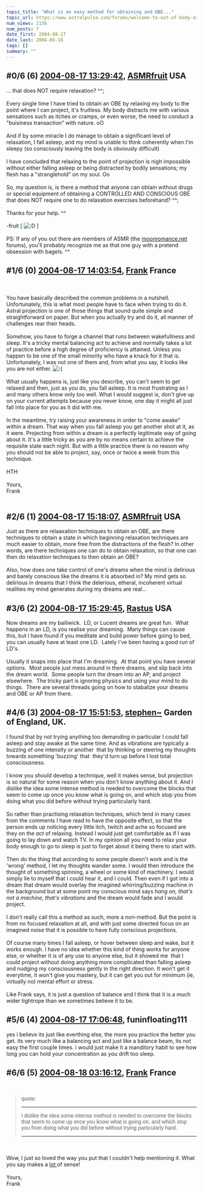 ```yaml
---
topic_title: "What is an easy method for obtaining and OBE..."
topic_url: https://www.astralpulse.com/forums/welcome-to-out-of-body-experiences!/what-is-an-easy-method-for-obtaining-and-obe
num_views: 2136
num_posts: 7
date_first: 2004-08-17
date_last: 2004-08-18
tags: []
summary: ""
---
```


## \#0/6 (6) [2004-08-17 13:29:42](https://www.astralpulse.com/forums/index.php?msg=128832), [ASMRfruit](https://www.astralpulse.com/forums/profile/?u=6678) USA ##
<section>
... that does NOT require relaxation? ^^;
<br>
<br>
Every single time I have tried to obtain an OBE by relaxing my body to the point where I can project, it's fruitless. My body distracts me with various sensations such as itches or cramps, or even worse, the need to conduct a "buisiness transaction" with nature. oO
<br>
<br>
And if by some miracle I do manage to obtain a significant level of relaxation, I fall asleep, and my mind is unable to think coherently when I'm sleepy (so consciously leaving the body is obviously difficult)
<br>
<br>
I have concluded that relaxing to the point of projection is nigh impossible without either falling asleep or being distracted by bodily sensations; my flesh has a "stranglehold" on my soul. Oo
<br>
<br>
So, my question is, is there a method that anyone can obtain without drugs or special equipment of obtaining a CONTROLLED AND CONSCIOUS OBE that does NOT require one to do relaxation exercises beforehand? ^^;
<br>
<br>
Thanks for your help. ^^
<br>
<br>
-fruit [
<img alt=":D" class="smiley" src="https://www.astralpulse.com/forums/Smileys/fugue/cheesy.png" title="Cheesy"/>
]
<br>
<br>
PS: If any of you out there are members of ASMR (the
<a class="bbc_link" href="https://www.astralpulse.com/forums///moonromance.net" rel="noopener" target="_blank">
 moonromance.net
</a>
forums), you'll probably recognize me as that one guy with a pretend obsession with bagels. ^^
</section>

## \#1/6 (0) [2004-08-17 14:03:54](https://www.astralpulse.com/forums/index.php?msg=110003), [Frank](https://www.astralpulse.com/forums/profile/?u=359) France ##
<section>
<br>
<br>
You have basically described the common problems in a nutshell. Unfortunately, this is what most people have to face when trying to do it. Astral projection is one of those things that sound quite simple and straightforward on paper. But when you actually try and do it, all manner of challenges rear their heads.
<br>
<br>
Somehow, you have to forge a channel that runs between wakefullness and sleep. It's a tricky mental balancing act to achieve and normally takes a lot of practice before a high degree of proficiency is attained. Unless you happen to be one of the small minority who have a knack for it that is. Unfortunately, I was not one of them and, from what you say, it looks like you are not either.
<img alt=":(" class="smiley" src="https://www.astralpulse.com/forums/Smileys/fugue/sad.png" title="Sad"/>
<br>
<br>
What usually happens is, just like you describe, you can't seem to get relaxed and then, just as you do, you fall asleep. It is most frustrating as I and many others know only too well. What I would suggest is, don't give up on your current attempts because you never know, one day it might all just fall into place for you as it did with me.
<br>
<br>
In the meantime, try raising your awareness in order to "come awake" within a dream. That way when you fall asleep you get another shot at it, as it were. Projecting from within a dream is a perfectly legitimate way of going about it. It's a little tricky as you are by no means certain to achieve the requisite state each night. But with a little practice there is no reason why you should not be able to project, say, once or twice a week from this technique.
<br>
<br>
HTH
<br>
<br>
Yours,
<br>
Frank
<br>
<br>
</section>

## \#2/6 (1) [2004-08-17 15:18:07](https://www.astralpulse.com/forums/index.php?msg=110011), [ASMRfruit](https://www.astralpulse.com/forums/profile/?u=6678) USA ##
<section>
Just as there are relaaxation techniques to obtain an OBE, are there techniques to obtain a state in which beginning relaxation techniques are much easier to obtain, more free from the distractions of the flesh? In other words, are there techniques one can do to obtain relaxation, so that one can then do relaxation techniques to then obtain an OBE?
<br>
<br>
Also, how does one take control of one's dreams when the mind is delirious and barely conscious like the dreams it is absorbed in? My mind gets so delirious in dreams that I think the delerious, etheral, incoherent virtual realities my mind generates during my dreams are real...
</section>

## \#3/6 (2) [2004-08-17 15:29:45](https://www.astralpulse.com/forums/index.php?msg=110013), [Rastus](https://www.astralpulse.com/forums/profile/?u=6268) USA ##
<section>
Now dreams are my bailiwick.  LD, or Lucent dreams are great fun.  What happens in an LD, is you realise your dreaming.  Many things can cause this, but I have found if you meditate and build power before going to bed, you can usually have at least one LD.  Lately I've been having a good run of LD's.
<br>
<br>
Usually it snaps into place that I'm dreaming.  At that point you have several options.  Most people just mess around in there dreams, and slip back into the dream world.  Some people turn the dream into an AP, and project elsewhere.  The tricky part is ignoring physics and using your mind to do things.  There are several threads going on how to stabalize your dreams and OBE or AP from there.
</section>

## \#4/6 (3) [2004-08-17 15:51:53](https://www.astralpulse.com/forums/index.php?msg=110017), [stephen~](https://www.astralpulse.com/forums/profile/?u=1884) Garden of England, UK. ##
<section>
I found that by not trying anything too demanding in particular I could fall asleep and stay awake at the same time. And as vibrations are typically a buzzing of one intensity or another  that by thinking or steering my thoughts towards something 'buzzing' that  they'd turn up before I lost total consciousness.
<br>
<br>
I know you
<i>
 should
</i>
develop a technique, well it makes sense, but projection is so natural for some reason when you don't know anything about it. And I dislike the idea some intense method is needed to overcome the blocks that seem to come up once you know what is going on, and which stop you from doing what you did before without trying particularly hard.
<br>
<br>
So rather than practising relaxation techniques, which tend in many cases from the comments I have read to have the opposite effect, so that the person ends up noticing every little itch, twitch and ache so focused are they on the
<i>
 act
</i>
of relaxing. Instead I would just get comfortable as if I was going to lay down and watch TV. In my opinion all you need to relax your body enough to go to sleep is just to forget about it being there to start with.
<br>
<br>
Then do the thing that according to some people doesn't work and is the 'wrong' method, I let my thoughts wander some. I would then introduce the thought of something spinning, a wheel or some kind of machinery. I would simply lie to myself that I could hear it, and I could. Then even if I got into a dream that dream would overlay the imagined whirring/buzzing machine in the background but at some point my conscious mind says
<i>
 hang on, that's not a machine, that's vibrations
</i>
and the dream would fade and I would project.
<br>
<br>
I don't really call this a method as such, more a non-method. But the point is from no focused relaxation at all, and with just some directed focus on an imagined noise that it is possible to have fully conscious projections.
<br>
<br>
Of course many times I fall asleep, or hover between sleep and wake, but it works enough. I have no idea whether this kind of thing works for anyone else, or whether it is of any use to anyone else, but it showed me  that I could project without doing anything more complicated than falling asleep and nudging my consciousness gently in the right direction. It won't get it everytime, it won't give you mastery, but it can get you out for minimum (ie, virtually no) mental effort or stress.
<br>
<br>
Like Frank says, it is just a question of balance and I think that it is a much wider tightrope than we sometimes believe it to be.
</section>

## \#5/6 (4) [2004-08-17 17:06:48](https://www.astralpulse.com/forums/index.php?msg=110042), funinfloating111  ##
<section>
yes i believe its just like everthing else, the more you practice the better you get. its very much like a balancing act and just like a balance beam, its not easy the first couple times. i would just make it a manditory habit to see how long you can hold your concentration as you drift too sleep.
</section>

## \#6/6 (5) [2004-08-18 03:16:12](https://www.astralpulse.com/forums/index.php?msg=110092), [Frank](https://www.astralpulse.com/forums/profile/?u=359) France ##
<section>
<br>
<blockquote id='"quote"'>
 <font face='"Arial"' id='"quote"' size='"1"'>
  quote:
  <hr height='"1"' id='"quote"' noshade=""/>
  I dislike the idea some intense method is needed to overcome the blocks that seem to come up once you know what is going on, and which stop you from doing what you did before without trying particularly hard.
  <hr height='"1"' id='"quote"' noshade=""/>
 </font>
</blockquote>
<br>
<br>
Wow, I just so loved the way you put that I couldn't help mentioning it. What you say makes a
<u>
 lot
</u>
of sense!
<br>
<br>
Yours,
<br>
Frank
<br>
<br>
</section>